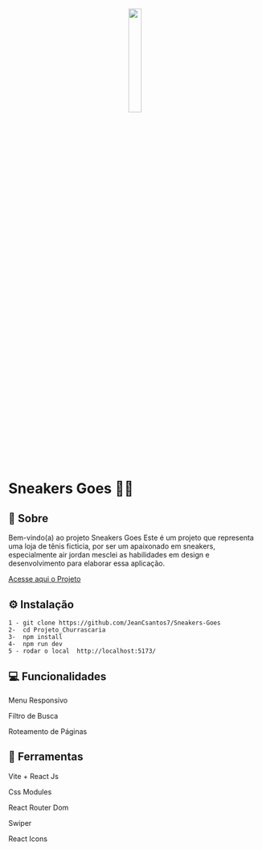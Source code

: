  <h1 style="text-align: center;">
      <h1 style="text-align: center;">
           <img width= "23%" src="./Logotipo.png" alt="">
    </h1>
    </h1>

<h1> Sneakers Goes 🏀👟</h1>

## 📖 Sobre

 <p >
 Bem-vindo(a) ao projeto Sneakers Goes Este é um projeto que representa uma loja de tênis ficticia, por ser um apaixonado em sneakers, especialmente air jordan mesclei as habilidades em design e desenvolvimento para elaborar essa aplicação.</p>



<a href="https://projeto-churrascaria-beta.vercel.app/">Acesse aqui o Projeto</a>

## ⚙ Instalação

    1 - git clone https://github.com/JeanCsantos7/Sneakers-Goes
    2-  cd Projeto_Churrascaria
    3-  npm install
    4-  npm run dev
    5 - rodar o local  http://localhost:5173/

## 💻 Funcionalidades

Menu Responsivo

Filtro de Busca

Roteamento de Páginas

## 🔨 Ferramentas

Vite + React Js

Css Modules

React Router Dom

Swiper

React Icons
